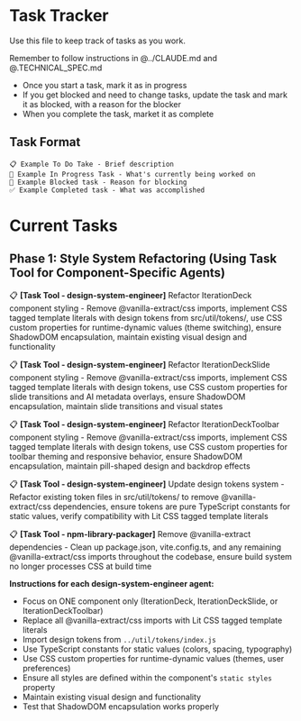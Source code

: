 # Task Tracker

Use this file to keep track of tasks as you work.

Remember to follow instructions in @../CLAUDE.md and @.TECHNICAL_SPEC.md

- Once you start a task, mark it as in progress
- If you get blocked and need to change tasks, update the task and mark it as blocked, with a reason for the blocker
- When you complete the task, market it as complete

## Task Format
```
📋 Example To Do Take - Brief description
🚧 Example In Progress Task - What's currently being worked on
🚫 Example Blocked task - Reason for blocking
✅ Example Completed task - What was accomplished
```

# Current Tasks

## Phase 1: Style System Refactoring (Using Task Tool for Component-Specific Agents)

📋 **[Task Tool - design-system-engineer]** Refactor IterationDeck component styling - Remove @vanilla-extract/css imports, implement CSS tagged template literals with design tokens from src/util/tokens/, use CSS custom properties for runtime-dynamic values (theme switching), ensure ShadowDOM encapsulation, maintain existing visual design and functionality

📋 **[Task Tool - design-system-engineer]** Refactor IterationDeckSlide component styling - Remove @vanilla-extract/css imports, implement CSS tagged template literals with design tokens, use CSS custom properties for slide transitions and AI metadata overlays, ensure ShadowDOM encapsulation, maintain slide transitions and visual states

📋 **[Task Tool - design-system-engineer]** Refactor IterationDeckToolbar component styling - Remove @vanilla-extract/css imports, implement CSS tagged template literals with design tokens, use CSS custom properties for toolbar theming and responsive behavior, ensure ShadowDOM encapsulation, maintain pill-shaped design and backdrop effects

📋 **[Task Tool - design-system-engineer]** Update design tokens system - Refactor existing token files in src/util/tokens/ to remove @vanilla-extract/css dependencies, ensure tokens are pure TypeScript constants for static values, verify compatibility with Lit CSS tagged template literals

📋 **[Task Tool - npm-library-packager]** Remove @vanilla-extract dependencies - Clean up package.json, vite.config.ts, and any remaining @vanilla-extract/css imports throughout the codebase, ensure build system no longer processes CSS at build time

**Instructions for each design-system-engineer agent:**
- Focus on ONE component only (IterationDeck, IterationDeckSlide, or IterationDeckToolbar)
- Replace all @vanilla-extract/css imports with Lit CSS tagged template literals
- Import design tokens from `../util/tokens/index.js`
- Use TypeScript constants for static values (colors, spacing, typography)
- Use CSS custom properties for runtime-dynamic values (themes, user preferences)
- Ensure all styles are defined within the component's `static styles` property
- Maintain existing visual design and functionality
- Test that ShadowDOM encapsulation works properly
